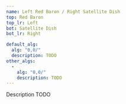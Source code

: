```yaml
---
name: Left Red Baron / Right Satellite Dish
top: Red Baron
top_lr: Left
bot: Satellite Dish
bot_lr: Right

default_alg:
  alg: "0,0/"
  description: TODO
other_algs:
  -
    alg: "0,0/"
    description: TODO
---
```


Description TODO

